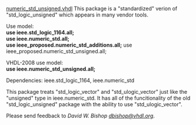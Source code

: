 [numeric\_std\_unsigned.vhdl](numeric_std_unsigned_c.vhdl) This package
is a "standardized" verion of "std\_logic\_unsigned" which appears in
many vendor tools.

Use model:  
**use ieee.std\_logic\_1164.all;  
use ieee.numeric\_std.all;  
use ieee\_proposed.numeric\_std\_additions.all;** use
ieee\_proposed.numeric\_std\_unsigned.all;

VHDL-2008 use model:  
**use ieee.numeric\_std\_unsigned.all;**

Dependencies: ieee.std\_logic\_1164, ieee.numeric\_std

This package treats "std\_logic\_vector" and "std\_ulogic\_vector" just
like the "unsigned" type in ieee.numeric\_std. It has all of the
funcitionality of the old "std\_logic\_unsigned" package with the
ability to use "std\_ulogic\_vector".

Please send feedback to *David W. Bishop <dbishop@vhdl.org>*.
